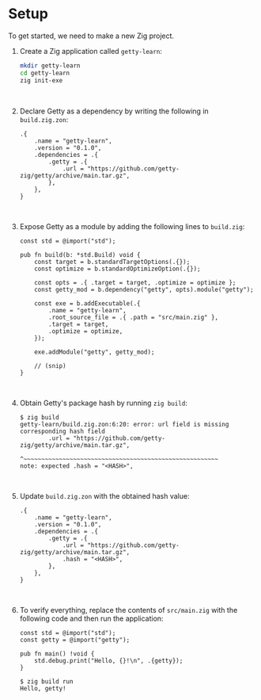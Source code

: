 # Setup

To get started, we need to make a new Zig project.

1. Create a Zig application called `getty-learn`:

    ```sh title="Shell session"
    mkdir getty-learn
    cd getty-learn
    zig init-exe
    ```
&nbsp;

2. Declare Getty as a dependency by writing the following in `build.zig.zon`:

    ```zig title="<code>build.zig.zon</code>"
    .{
        .name = "getty-learn",
        .version = "0.1.0",
        .dependencies = .{
            .getty = .{
                .url = "https://github.com/getty-zig/getty/archive/main.tar.gz",
            },
        },
    }
    ```
&nbsp;

3. Expose Getty as a module by adding the following lines to `build.zig`:

    ```zig title="<code>build.zig</code>" hl_lines="7-8 17"
    const std = @import("std");

    pub fn build(b: *std.Build) void {
        const target = b.standardTargetOptions(.{});
        const optimize = b.standardOptimizeOption(.{});

        const opts = .{ .target = target, .optimize = optimize };
        const getty_mod = b.dependency("getty", opts).module("getty");

        const exe = b.addExecutable(.{
            .name = "getty-learn",
            .root_source_file = .{ .path = "src/main.zig" },
            .target = target,
            .optimize = optimize,
        });

        exe.addModule("getty", getty_mod);

        // (snip)
    }
    ```
&nbsp;

4. Obtain Getty's package hash by running `zig build`:

    ```console title="Shell session" hl_lines="5"
    $ zig build
    getty-learn/build.zig.zon:6:20: error: url field is missing corresponding hash field
            .url = "https://github.com/getty-zig/getty/archive/main.tar.gz",
                   ^~~~~~~~~~~~~~~~~~~~~~~~~~~~~~~~~~~~~~~~~~~~~~~~~~~~~~~~
    note: expected .hash = "<HASH>",
    ```
&nbsp;

5. Update `build.zig.zon` with the obtained hash value:

    ```zig title="<code>build.zig.zon</code>" hl_lines="7"
    .{
        .name = "getty-learn",
        .version = "0.1.0",
        .dependencies = .{
            .getty = .{
                .url = "https://github.com/getty-zig/getty/archive/main.tar.gz",
                .hash = "<HASH>",
            },
        },
    }
    ```
&nbsp;

6. To verify everything, replace the contents of `src/main.zig` with the following code and then run the application:

    ```zig title="<code>src/main.zig</code>"
    const std = @import("std");
    const getty = @import("getty");

    pub fn main() !void {
        std.debug.print("Hello, {}!\n", .{getty});
    }
    ```

    ```console title="Shell session"
    $ zig build run
    Hello, getty!
    ```
